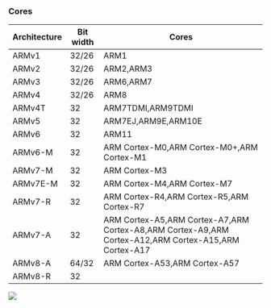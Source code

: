 ### Cores

Architecture|Bit width|Cores
----|----|----
ARMv1|32/26|ARM1
ARMv2|32/26|ARM2,ARM3
ARMv3|32/26|ARM6,ARM7
ARMv4|32/26|ARM8
ARMv4T|32|ARM7TDMI,ARM9TDMI
ARMv5|32|ARM7EJ,ARM9E,ARM10E
ARMv6|32|ARM11
ARMv6-M|32|ARM Cortex-M0,ARM Cortex-M0+,ARM Cortex-M1
ARMv7-M|32|ARM Cortex-M3
ARMv7E-M|32|ARM Cortex-M4,ARM Cortex-M7
ARMv7-R|32|ARM Cortex-R4,ARM Cortex-R5,ARM Cortex-R7
ARMv7-A|32|ARM Cortex-A5,ARM Cortex-A7,ARM Cortex-A8,ARM Cortex-A9,ARM Cortex-A12,ARM Cortex-A15,ARM Cortex-A17
ARMv8-A|64/32|ARM Cortex-A53,ARM Cortex-A57
ARMv8-R|32


![](https://github.com/loveisbug/lettuce/blob/master/wiki/pic/V5_to_V8_Architecture.jpg)